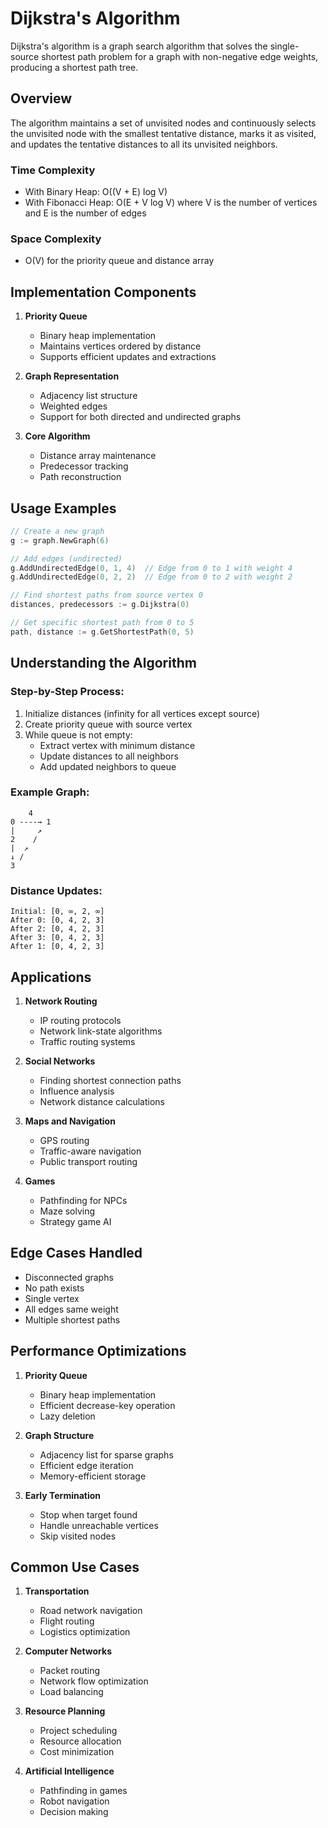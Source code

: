 # Dijkstra's Algorithm

Dijkstra's algorithm is a graph search algorithm that solves the single-source shortest path problem for a graph with non-negative edge weights, producing a shortest path tree.

## Overview

The algorithm maintains a set of unvisited nodes and continuously selects the unvisited node with the smallest tentative distance, marks it as visited, and updates the tentative distances to all its unvisited neighbors.

### Time Complexity
- With Binary Heap: O((V + E) log V)
- With Fibonacci Heap: O(E + V log V)
where V is the number of vertices and E is the number of edges

### Space Complexity
- O(V) for the priority queue and distance array

## Implementation Components

1. **Priority Queue**
   - Binary heap implementation
   - Maintains vertices ordered by distance
   - Supports efficient updates and extractions

2. **Graph Representation**
   - Adjacency list structure
   - Weighted edges
   - Support for both directed and undirected graphs

3. **Core Algorithm**
   - Distance array maintenance
   - Predecessor tracking
   - Path reconstruction

## Usage Examples

```go
// Create a new graph
g := graph.NewGraph(6)

// Add edges (undirected)
g.AddUndirectedEdge(0, 1, 4)  // Edge from 0 to 1 with weight 4
g.AddUndirectedEdge(0, 2, 2)  // Edge from 0 to 2 with weight 2

// Find shortest paths from source vertex 0
distances, predecessors := g.Dijkstra(0)

// Get specific shortest path from 0 to 5
path, distance := g.GetShortestPath(0, 5)
```

## Understanding the Algorithm

### Step-by-Step Process:
1. Initialize distances (infinity for all vertices except source)
2. Create priority queue with source vertex
3. While queue is not empty:
   - Extract vertex with minimum distance
   - Update distances to all neighbors
   - Add updated neighbors to queue

### Example Graph:
```
    4
0 ----→ 1
|     ↗
2    /
|  ↗
↓ /
3
```

### Distance Updates:
```
Initial: [0, ∞, 2, ∞]
After 0: [0, 4, 2, 3]
After 2: [0, 4, 2, 3]
After 3: [0, 4, 2, 3]
After 1: [0, 4, 2, 3]
```

## Applications

1. **Network Routing**
   - IP routing protocols
   - Network link-state algorithms
   - Traffic routing systems

2. **Social Networks**
   - Finding shortest connection paths
   - Influence analysis
   - Network distance calculations

3. **Maps and Navigation**
   - GPS routing
   - Traffic-aware navigation
   - Public transport routing

4. **Games**
   - Pathfinding for NPCs
   - Maze solving
   - Strategy game AI

## Edge Cases Handled

- Disconnected graphs
- No path exists
- Single vertex
- All edges same weight
- Multiple shortest paths

## Performance Optimizations

1. **Priority Queue**
   - Binary heap implementation
   - Efficient decrease-key operation
   - Lazy deletion

2. **Graph Structure**
   - Adjacency list for sparse graphs
   - Efficient edge iteration
   - Memory-efficient storage

3. **Early Termination**
   - Stop when target found
   - Handle unreachable vertices
   - Skip visited nodes

## Common Use Cases

1. **Transportation**
   - Road network navigation
   - Flight routing
   - Logistics optimization

2. **Computer Networks**
   - Packet routing
   - Network flow optimization
   - Load balancing

3. **Resource Planning**
   - Project scheduling
   - Resource allocation
   - Cost minimization

4. **Artificial Intelligence**
   - Pathfinding in games
   - Robot navigation
   - Decision making 